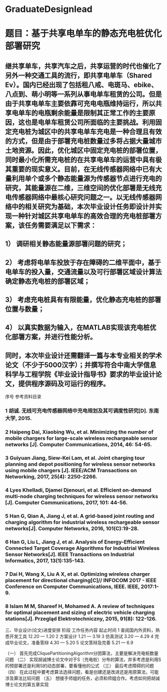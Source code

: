 # GraduateDesignIead 
# 题目：基于共享电单车的静态充电桩优化部署研究
##   继共享单车，共享汽车之后，共享运营的时代也催化了另外一种交通工具的流行，即共享电单车（Shared Ev）。国内已经出现了包括租八戒、电斑马、ebike、八点到、萌小明等一系列从事电单车租赁的公司。但是由于共享电单车主要依靠可充电电瓶维持运行，所以共享电单车的电瓶剩余能量是限制其正常工作的主要原因，这也是电单车租赁公司所面临的主要挑战。利用固定充电桩为城区中的共享电单车充电是一种合理且有效的方式，但是由于部署充电桩数量过多将占据大量城市土地资源。因此，优化城区中固定充电桩的部署位置，同时最小化所需充电桩的在共享电单车的运营中具有极其重要的现实意义。目前，在无线传感器网络中已有大量利用单个或多个静态能量源为传感器节点进行充电的研究，其能量源在二维，三维空间的优化部署是无线充电传感器网络中最核心研究问题之一。以无线传感器网络中的相关研究为基础，本次毕业设计任务即设计并实现一种针对城区共享电单车的高效合理的充电桩部署方案，该任务需要满足以下需求：
## 1）	调研相关静态能量源部署问题的研究；
## 2）	考虑将电单车投放于存在障碍的二维平面中，基于电单车的投入量，交通流量以及可行部署区域设计算法确定静态充电桩的部署区域；
## 3）	考虑充电桩具有有限能量，优化静态充电桩的部署位置与数量；
## 4）	以真实数据为输入，在MATLAB实现该充电桩优化部署方案，并进行性能分析。
## 同时，本次毕业设计还需翻译一篇与本专业相关的学术论文（不少于5000汉字）；并撰写符合中南大学信息科学与工程学院《毕业设计指导书》要求的毕业设计论文，提供程序源码及可运行的程序。

序号	参考资料目录
### 1	胡诚. 无线可充电传感器网络中充电规划及其可调度性研究[D]. 东南大学, 2015.
### 2	Haipeng Dai, Xiaobing Wu, et al. Minimizing the number of mobile chargers for large-scale wireless rechargeable sensor networks [J]. Computer Communications, 2014, 46: 54-65.
### 3	Guiyuan Jiang, Siew-Kei Lam, et al. Joint charging tour planning and depot positioning for wireless sensor networks using mobile chargers [J]. IEEE/ACM Transactions on Networking, 2017, 25(4): 2250-2266.
### 4	Lyes Khelladi, Djamei Djenouri, et al. Efficient on-demand multi-node charging techniques for wireless sensor networks [J]. Computer Communications, 2017, 101: 44-56.
### 5	Han G, Qian A, Jiang J, et al. A grid-based joint routing and charging algorithm for industrial wireless rechargeable sensor networks[J]. Computer Networks, 2016, 101(C):19-28.
### 6	Han G, Liu L, Jiang J, et al. Analysis of Energy-Efficient Connected Target Coverage Algorithms for Industrial Wireless Sensor Networks[J]. IEEE Transactions on Industrial Informatics, 2017, 13(1):135-143.
### 7	Dai H, Wang X, Liu A X, et al. Optimizing wireless charger placement for directional charging[C]// INFOCOM 2017 - IEEE Conference on Computer Communications, IEEE. IEEE, 2017:1-9.
### 8	Islam M M, Shareef H, Mohamed A. A review of techniques for optimal placement and sizing of electric vehicle charging stations[J]. Przegląd Elektrotechniczny, 2015, 91(8): 122-126.

三、毕业设计(论文)进度安排
阶段	工作任务内容	起止时间
1	查阅国内外资料，熟悉开发工具	12.20 — 1.20
2	方案设计	 1.21 — 3.19
3	仿真测试	3.20 — 4.29
4	完成毕业论文，准备答辩	4.30 — 5.20
5	论文答辩及完善	  5.21 — 6.9


（一） 首先完成CliquePartitioningAlgorithm分团算法，主要是解决充电桩数量问题
（二） 实现胡诚博士论文中对于S（充电桩）分布的算法，并多考虑是利用S的预部署还是利用S的动态部署，要看懂他的公式
（三） 最后考虑障碍的问题
（四） 在此过程中要考虑算法选择问题，看是创建还是改进还是用原算法，可能涉及算法比较问题
（五） 想接手师姐的任务，必须和师姐合作。考虑如何把胡诚博士论文的第五章实现
